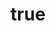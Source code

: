 ---
title: {
	'ru': '1905 год',
	'en': 'The 1905',
}
# dateStart: 2020
dateEnd: 2017
images: ['1905_год.jpg']
extra: {
	'ru': 'бумага крафтовая, бумага белая, гуашь, линер, белая ручка, коллаж',
	'en': 'craft paper, white paper, gouache, technical pen, white pen, collage',
}
size: 'A2'
# display: false
text: {
	'ru': 'Плакат составлен из четырёх частей (слева направо, сверху вниз): «Рёв локомотива», «Митинг», «Пулемётная очередь», «Роковое решение»',
	'en': 'The poster is composed of four sections (left to right, top to bottom): Locomotive Whistle, The Meeting, Machine Gun Fire, and The Fatal Decision.',
}
---
